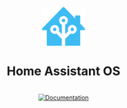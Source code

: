 <div align='center'>
  <a href='https://ha.cheesylabs.net' target='_blank' rel='noopener noreferrer'>
    <img src='https://github.com/Mr-ConQueso/CheesyLabs/blob/main/Proxmox/VM-Notes/Icons/Hass-IO-128.png?raw=true' alt='Home Assistant Icon' width='100' height='90'/>
  </a>

# Home Assistant OS
<br/>
  <a href='https://www.home-assistant.io/docs/'>
  <img src="https://img.shields.io/badge/Documentation-white?style=flat&logo=googledocs&logoColor=black" alt='Documentation' width='150' height='30'/>
  </a>

</div>